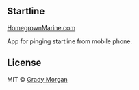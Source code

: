 Startline
----
[HomegrownMarine.com](http://homegrownmarine.com)

App for pinging startline from mobile phone.

## License

MIT © [Grady Morgan]()
